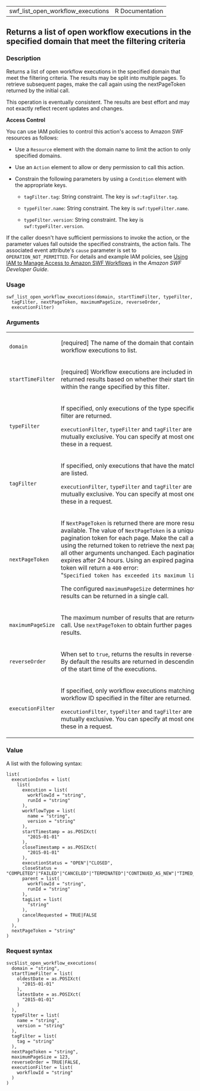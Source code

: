 <table style="width: 100%;">
<tbody>
<tr class="odd">
<td>swf_list_open_workflow_executions</td>
<td style="text-align: right;">R Documentation</td>
</tr>
</tbody>
</table>

## Returns a list of open workflow executions in the specified domain that meet the filtering criteria

### Description

Returns a list of open workflow executions in the specified domain that
meet the filtering criteria. The results may be split into multiple
pages. To retrieve subsequent pages, make the call again using the
nextPageToken returned by the initial call.

This operation is eventually consistent. The results are best effort and
may not exactly reflect recent updates and changes.

**Access Control**

You can use IAM policies to control this action's access to Amazon SWF
resources as follows:

-   Use a `Resource` element with the domain name to limit the action to
    only specified domains.

-   Use an `Action` element to allow or deny permission to call this
    action.

-   Constrain the following parameters by using a `Condition` element
    with the appropriate keys.

    -   `tagFilter.tag`: String constraint. The key is
        `swf:tagFilter.tag`.

    -   `typeFilter.name`: String constraint. The key is
        `swf:typeFilter.name`.

    -   `typeFilter.version`: String constraint. The key is
        `swf:typeFilter.version`.

If the caller doesn't have sufficient permissions to invoke the action,
or the parameter values fall outside the specified constraints, the
action fails. The associated event attribute's `cause` parameter is set
to `OPERATION_NOT_PERMITTED`. For details and example IAM policies, see
[Using IAM to Manage Access to Amazon SWF
Workflows](https://docs.aws.amazon.com/amazonswf/latest/developerguide/swf-dev-iam.html)
in the *Amazon SWF Developer Guide*.

### Usage

    swf_list_open_workflow_executions(domain, startTimeFilter, typeFilter,
      tagFilter, nextPageToken, maximumPageSize, reverseOrder,
      executionFilter)

### Arguments

<table>
<colgroup>
<col style="width: 35%" />
<col style="width: 65%" />
</colgroup>
<tbody>
<tr class="odd">
<td><code
id="swf_list_open_workflow_executions_:_domain">domain</code></td>
<td><p>[required] The name of the domain that contains the workflow
executions to list.</p></td>
</tr>
<tr class="even">
<td><code
id="swf_list_open_workflow_executions_:_startTimeFilter">startTimeFilter</code></td>
<td><p>[required] Workflow executions are included in the returned
results based on whether their start times are within the range
specified by this filter.</p></td>
</tr>
<tr class="odd">
<td><code
id="swf_list_open_workflow_executions_:_typeFilter">typeFilter</code></td>
<td><p>If specified, only executions of the type specified in the filter
are returned.</p>
<p><code>executionFilter</code>, <code>typeFilter</code> and
<code>tagFilter</code> are mutually exclusive. You can specify at most
one of these in a request.</p></td>
</tr>
<tr class="even">
<td><code
id="swf_list_open_workflow_executions_:_tagFilter">tagFilter</code></td>
<td><p>If specified, only executions that have the matching tag are
listed.</p>
<p><code>executionFilter</code>, <code>typeFilter</code> and
<code>tagFilter</code> are mutually exclusive. You can specify at most
one of these in a request.</p></td>
</tr>
<tr class="odd">
<td><code
id="swf_list_open_workflow_executions_:_nextPageToken">nextPageToken</code></td>
<td><p>If <code>NextPageToken</code> is returned there are more results
available. The value of <code>NextPageToken</code> is a unique
pagination token for each page. Make the call again using the returned
token to retrieve the next page. Keep all other arguments unchanged.
Each pagination token expires after 24 hours. Using an expired
pagination token will return a <code>400</code> error: "<code
style="white-space: pre;">⁠Specified token has exceeded its maximum lifetime⁠</code>".</p>
<p>The configured <code>maximumPageSize</code> determines how many
results can be returned in a single call.</p></td>
</tr>
<tr class="even">
<td><code
id="swf_list_open_workflow_executions_:_maximumPageSize">maximumPageSize</code></td>
<td><p>The maximum number of results that are returned per call. Use
<code>nextPageToken</code> to obtain further pages of results.</p></td>
</tr>
<tr class="odd">
<td><code
id="swf_list_open_workflow_executions_:_reverseOrder">reverseOrder</code></td>
<td><p>When set to <code>true</code>, returns the results in reverse
order. By default the results are returned in descending order of the
start time of the executions.</p></td>
</tr>
<tr class="even">
<td><code
id="swf_list_open_workflow_executions_:_executionFilter">executionFilter</code></td>
<td><p>If specified, only workflow executions matching the workflow ID
specified in the filter are returned.</p>
<p><code>executionFilter</code>, <code>typeFilter</code> and
<code>tagFilter</code> are mutually exclusive. You can specify at most
one of these in a request.</p></td>
</tr>
</tbody>
</table>

### Value

A list with the following syntax:

    list(
      executionInfos = list(
        list(
          execution = list(
            workflowId = "string",
            runId = "string"
          ),
          workflowType = list(
            name = "string",
            version = "string"
          ),
          startTimestamp = as.POSIXct(
            "2015-01-01"
          ),
          closeTimestamp = as.POSIXct(
            "2015-01-01"
          ),
          executionStatus = "OPEN"|"CLOSED",
          closeStatus = "COMPLETED"|"FAILED"|"CANCELED"|"TERMINATED"|"CONTINUED_AS_NEW"|"TIMED_OUT",
          parent = list(
            workflowId = "string",
            runId = "string"
          ),
          tagList = list(
            "string"
          ),
          cancelRequested = TRUE|FALSE
        )
      ),
      nextPageToken = "string"
    )

### Request syntax

    svc$list_open_workflow_executions(
      domain = "string",
      startTimeFilter = list(
        oldestDate = as.POSIXct(
          "2015-01-01"
        ),
        latestDate = as.POSIXct(
          "2015-01-01"
        )
      ),
      typeFilter = list(
        name = "string",
        version = "string"
      ),
      tagFilter = list(
        tag = "string"
      ),
      nextPageToken = "string",
      maximumPageSize = 123,
      reverseOrder = TRUE|FALSE,
      executionFilter = list(
        workflowId = "string"
      )
    )
